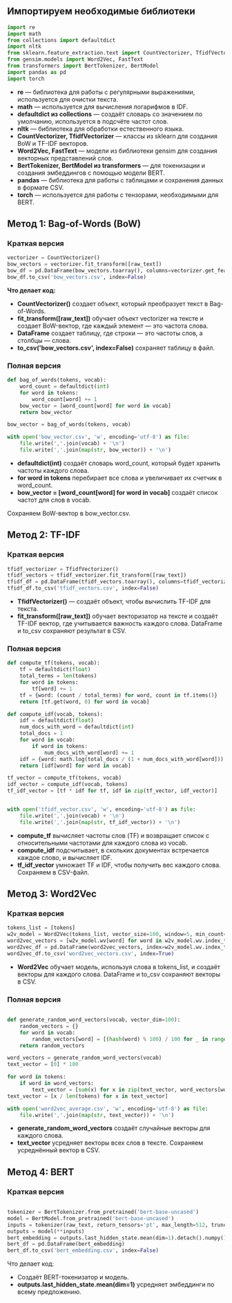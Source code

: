 ## Импортируем необходимые библиотеки
```python
import re
import math
from collections import defaultdict
import nltk
from sklearn.feature_extraction.text import CountVectorizer, TfidfVectorizer
from gensim.models import Word2Vec, FastText
from transformers import BertTokenizer, BertModel
import pandas as pd
import torch
```

- **re** — библиотека для работы с регулярными выражениями, используется для очистки текста.
- **math** — используется для вычисления логарифмов в IDF.
- **defaultdict из collections** — создаёт словарь со значением по умолчанию, используется в подсчёте частот слов.
- **nltk** — библиотека для обработки естественного языка.
- **CountVectorizer, TfidfVectorizer** — классы из sklearn для создания BoW и TF-IDF векторов.
- **Word2Vec, FastText** — модели из библиотеки gensim для создания векторных представлений слов.
- **BertTokenizer, BertModel из transformers** — для токенизации и создания эмбеддингов с помощью модели BERT.
- **pandas** — библиотека для работы с таблицами и сохранения данных в формате CSV.
- **torch** — используется для работы с тензорами, необходимыми для BERT.

## Метод 1: Bag-of-Words (BoW)
### Краткая версия
```python
vectorizer = CountVectorizer()
bow_vectors = vectorizer.fit_transform([raw_text])
bow_df = pd.DataFrame(bow_vectors.toarray(), columns=vectorizer.get_feature_names_out())
bow_df.to_csv('bow_vectors.csv', index=False)
```

**Что делает код:**
- **CountVectorizer()** создает объект, который преобразует текст в Bag-of-Words.
- **fit_transform([raw_text])** обучает объект vectorizer на тексте и создает BoW-вектор, где каждый элемент — это частота слова.
- **DataFrame** создает таблицу, где строки — это частоты слов, а столбцы — слова.
- **to_csv('bow_vectors.csv', index=False)** сохраняет таблицу в файл.

### Полная версия
```python
def bag_of_words(tokens, vocab):
    word_count = defaultdict(int)
    for word in tokens:
        word_count[word] += 1
    bow_vector = [word_count[word] for word in vocab]
    return bow_vector

bow_vector = bag_of_words(tokens, vocab)

with open('bow_vector.csv', 'w', encoding='utf-8') as file:
    file.write(','.join(vocab) + '\n')
    file.write(','.join(map(str, bow_vector)) + '\n')
```

- **defaultdict(int)** создаёт словарь word_count, который будет хранить частоты каждого слова.
- **for word in tokens** перебирает все слова и увеличивает их счетчик в word_count.
- **bow_vector = [word_count[word] for word in vocab]** создаёт список частот для слов в vocab.

Сохраняем BoW-вектор в bow_vector.csv.

## Метод 2: TF-IDF
### Краткая версия
```python
tfidf_vectorizer = TfidfVectorizer()
tfidf_vectors = tfidf_vectorizer.fit_transform([raw_text])
tfidf_df = pd.DataFrame(tfidf_vectors.toarray(), columns=tfidf_vectorizer.get_feature_names_out())
tfidf_df.to_csv('tfidf_vectors.csv', index=False)
```

- **TfidfVectorizer()** — создаёт объект, чтобы вычислить TF-IDF для текста.
- **fit_transform([raw_text])** обучает векторизатор на тексте и создаёт TF-IDF вектор, где учитывается важность каждого слова.
DataFrame и to_csv сохраняют результат в CSV.

### Полная версия
```python
def compute_tf(tokens, vocab):
    tf = defaultdict(float)
    total_terms = len(tokens)
    for word in tokens:
        tf[word] += 1
    tf = {word: (count / total_terms) for word, count in tf.items()}
    return [tf.get(word, 0) for word in vocab]

def compute_idf(vocab, tokens):
    idf = defaultdict(float)
    num_docs_with_word = defaultdict(int)
    total_docs = 1
    for word in vocab:
        if word in tokens:
            num_docs_with_word[word] += 1
    idf = {word: math.log(total_docs / (1 + num_docs_with_word[word])) for word in vocab}
    return [idf[word] for word in vocab]

tf_vector = compute_tf(tokens, vocab)
idf_vector = compute_idf(vocab, tokens)
tf_idf_vector = [tf * idf for tf, idf in zip(tf_vector, idf_vector)]


with open('tfidf_vector.csv', 'w', encoding='utf-8') as file:
    file.write(','.join(vocab) + '\n')
    file.write(','.join(map(str, tf_idf_vector)) + '\n')
```

- **compute_tf** вычисляет частоты слов (TF) и возвращает список с относительными частотами для каждого слова из vocab.
- **compute_idf** подсчитывает, в скольких документах встречается каждое слово, и вычисляет IDF.
- **tf_idf_vector** умножает TF и IDF, чтобы получить вес каждого слова.
Сохраняем в CSV-файл.


## Метод 3: Word2Vec
### Краткая версия
```python
tokens_list = [tokens]
w2v_model = Word2Vec(tokens_list, vector_size=100, window=5, min_count=1, workers=4)
word2vec_vectors = [w2v_model.wv[word] for word in w2v_model.wv.index_to_key]
word2vec_df = pd.DataFrame(word2vec_vectors, index=w2v_model.wv.index_to_key)
word2vec_df.to_csv('word2vec_vectors.csv', index=True)
```

- **Word2Vec** обучает модель, используя слова в tokens_list, и создаёт векторы для каждого слова.
DataFrame и to_csv сохраняют векторы в CSV.

### Полная версия
```python

def generate_random_word_vectors(vocab, vector_dim=100):
    random_vectors = {}
    for word in vocab:
        random_vectors[word] = [(hash(word) % 100) / 100 for _ in range(vector_dim)]
    return random_vectors

word_vectors = generate_random_word_vectors(vocab)
text_vector = [0] * 100

for word in tokens:
    if word in word_vectors:
        text_vector = [sum(x) for x in zip(text_vector, word_vectors[word])]
text_vector = [x / len(tokens) for x in text_vector]

with open('word2vec_average.csv', 'w', encoding='utf-8') as file:
    file.write(','.join(map(str, text_vector)) + '\n')
```

- **generate_random_word_vectors** создаёт случайные векторы для каждого слова.
- **text_vector** усредняет векторы всех слов в тексте.
Сохраняем усреднённый вектор в CSV.

## Метод 4: BERT
### Краткая версия
```python

tokenizer = BertTokenizer.from_pretrained('bert-base-uncased')
model = BertModel.from_pretrained('bert-base-uncased')
inputs = tokenizer(raw_text, return_tensors='pt', max_length=512, truncation=True)
outputs = model(**inputs)
bert_embedding = outputs.last_hidden_state.mean(dim=1).detach().numpy()
bert_df = pd.DataFrame(bert_embedding)
bert_df.to_csv('bert_embedding.csv', index=False)
```

Что делает код:
- Создаёт BERT-токенизатор и модель.
- **outputs.last_hidden_state.mean(dim=1)** усредняет эмбеддинги по всему предложению.
